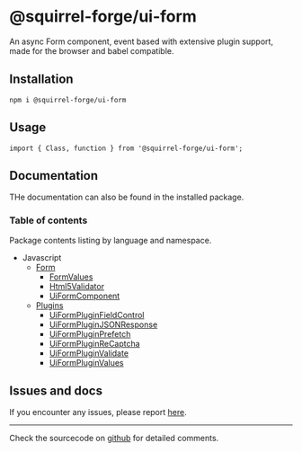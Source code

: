 # @squirrel-forge/ui-form
An async Form component, event based with extensive plugin support, made for the browser and babel compatible.

## Installation

```
npm i @squirrel-forge/ui-form
```

## Usage

```
import { Class, function } from '@squirrel-forge/ui-form';
```

## Documentation
THe documentation can also be found in the installed package.

### Table of contents
Package contents listing by language and namespace.

- Javascript
    - [Form](docs/Form.md)
        - [FormValues](docs/Form.md#FormValues)
        - [Html5Validator](docs/Form.md#Html5Validator)
        - [UiFormComponent](docs/Form.md#UiFormComponent)
    - [Plugins](docs/Plugins.md)
        - [UiFormPluginFieldControl](docs/Plugins.md#UiFormPluginFieldControl)
        - [UiFormPluginJSONResponse](docs/Plugins.md#UiFormPluginJSONResponse)
        - [UiFormPluginPrefetch](docs/Plugins.md#UiFormPluginPrefetch)
        - [UiFormPluginReCaptcha](docs/Plugins.md#UiFormPluginReCaptcha)
        - [UiFormPluginValidate](docs/Plugins.md#UiFormPluginValidate)
        - [UiFormPluginValues](docs/Plugins.md#UiFormPluginValues)

## Issues and docs
If you encounter any issues, please report [here](https://github.com/squirrel-forge/ui-form/issues).

---

Check the sourcecode on [github](https://github.com/squirrel-forge/ui-form) for detailed comments.
